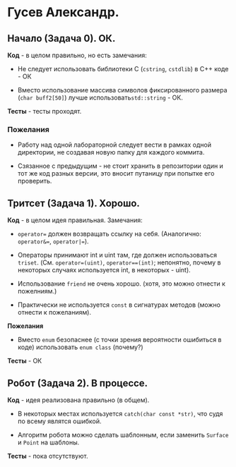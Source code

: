 # Гусев Александр.

## Начало (Задача 0). ОК.

**Код** - в целом правильно, но есть замечания:

- Не следует использовать библиотеки С (`cstring`, `cstdlib`) в C++ коде - ОК

- Вместо использование массива символов фиксированного размера (`char buff2[50]`) лучше использовать`std::string` - ОК. 

**Тесты** - тесты проходят.

### Пожелания

- Работу над одной лабораторной следует вести в рамках одной директории, не создавая новую папку для каждого коммита.

- Сзязанное с предыдущим - не стоит хранить в репозитории один и тот же код разных версии, это вносит путаницу при попытке его проверить.

## Тритсет (Задача 1). Хорошо.

**Код** - в целом идея правильная. Замечания:

- `operator=` должен возвращать ссылку на себя. (Аналогично: `operator&=`, `operator|=`).

- Операторы принимают int и uint там, где должен использоваться `triset`. (См. `operator=(uint)`, `operator==(int)`; непонятно, почему в некоторых случаях используется int, в некоторых - uint).

- Использование `friend` не очень хорошо. (хотя, это можно отнести к пожелниям.)

- Практически не используется `const` в сигнатурах методов (можно отнести к пожеланиям).

**Пожелания**

- Вместо `enum` безопаснее (с точки зрения вероятности ошибиться в коде) использовать `enum class` (почему?)

**Тесты** - ОК


## Робот (Задача 2). В процессе.

**Код** - идея реализована правильно (в общем).

- В некоторых местах используется `catch(char const *str)`, что судя по всему являтся ошибкой.

- Алгоритм робота можно сделать шаблонным, если заменить `Surface` и `Point` на шаблоны.

**Тесты** - пока отсутствуют.

